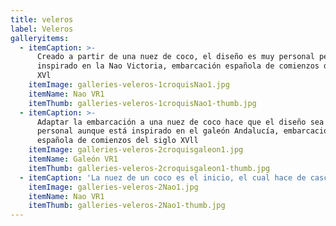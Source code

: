 ```yaml
---
title: veleros
label: Veleros
galleryitems:
  - itemCaption: >-
      Creado a partir de una nuez de coco, el diseño es muy personal pero
      inspirado en la Nao Victoria, embarcación española de comienzos del siglo
      XVl
    itemImage: galleries-veleros-1croquisNao1.jpg
    itemName: Nao VR1
    itemThumb: galleries-veleros-1croquisNao1-thumb.jpg
  - itemCaption: >-
      Adaptar la embarcación a una nuez de coco hace que el diseño sea muy
      personal aunque está inspirado en el galeón Andalucía, embarcación
      española de comienzos del siglo XVll
    itemImage: galleries-veleros-2croquisgaleon1.jpg
    itemName: Galeón VR1
    itemThumb: galleries-veleros-2croquisgaleon1-thumb.jpg
  - itemCaption: 'La nuez de un coco es el inicio, el cual hace de casco de este velero.'
    itemImage: galleries-veleros-2Nao1.jpg
    itemName: Nao VR1
    itemThumb: galleries-veleros-2Nao1-thumb.jpg
---
```


